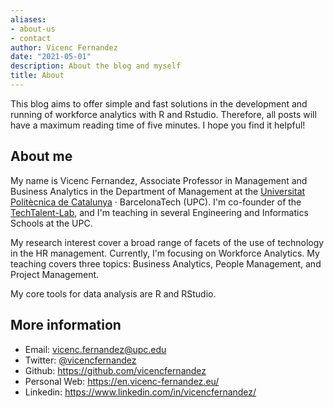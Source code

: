 ```yaml
---
aliases:
- about-us
- contact
author: Vicenc Fernandez
date: "2021-05-01"
description: About the blog and myself
title: About
---
```


This blog aims to offer simple and fast solutions in the development and running of workforce analytics with R and Rstudio. Therefore, all posts will have a maximum reading time of five minutes. I hope you find it helpful!

## About me

My name is Vicenc Fernandez, Associate Professor in Management and Business Analytics in the Department of Management at the [Universitat Politècnica de Catalunya](https://www.upc.edu/ca) · BarcelonaTech (UPC). I'm co-founder of the [TechTalent-Lab](https://techtalent-lab.upc.edu/en), and I'm teaching in several Engineering and Informatics Schools at the UPC.

My research interest cover a broad range of facets of the use of technology in the HR management. Currently, I'm focusing on Workforce Analytics. My teaching covers three topics: Business Analytics, People Management, and Project Management. 

My core tools for data analysis are R and RStudio.


## More information

* Email: <vicenc.fernandez@upc.edu>
* Twitter: [@vicencfernandez](https://twitter.com/vicencfernandez)
* Github: <https://github.com/vicencfernandez>
* Personal Web: <https://en.vicenc-fernandez.eu/>
* Linkedin: <https://www.linkedin.com/in/vicencfernandez/>